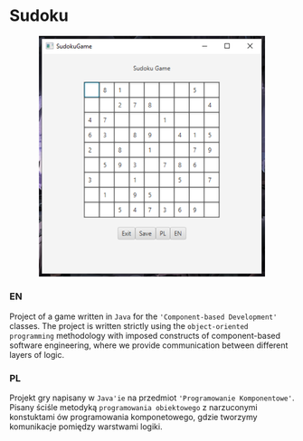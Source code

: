 # Sudoku

<p align="center">
  <img src="extra/view.png" alt="Sudoku Screenshot" width="400"/>
</p>

### EN

Project of a game written in `Java` for the `'Component-based Development'` classes. 
The project is written strictly using the `object-oriented programming` methodology with 
imposed constructs of component-based software engineering, where we provide communication between different layers of logic.

### PL

Projekt gry napisany w `Java'ie` na przedmiot `'Programowanie Komponentowe'`. 
Pisany ściśle metodyką `programowania obiektowego` z 
narzuconymi konstuktami ów programowania komponetowego, gdzie tworzymy komunikacje pomiędzy warstwami logiki.
